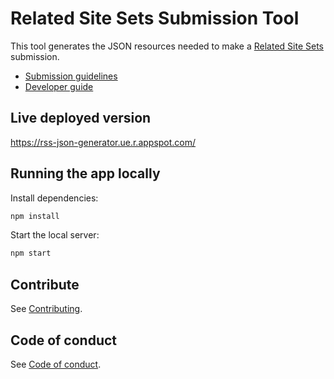 # Related Site Sets Submission Tool

This tool generates the JSON resources needed to make a [Related Site Sets](https://developer.chrome.com/docs/privacy-sandbox/first-party-sets/) submission. 

- [Submission guidelines](https://github.com/GoogleChrome/first-party-sets/blob/main/FPS-Submission_Guidelines.md)
- [Developer guide](https://developer.chrome.com/docs/privacy-sandbox/first-party-sets-integration/)


## Live deployed version

https://rss-json-generator.ue.r.appspot.com/

## Running the app locally

Install dependencies:

```bash
npm install
```

Start the local server:

```bash
npm start
```

## Contribute

See [Contributing](/docs/contributing.md).

## Code of conduct

See [Code of conduct](/docs/code-of-conduct.md).
